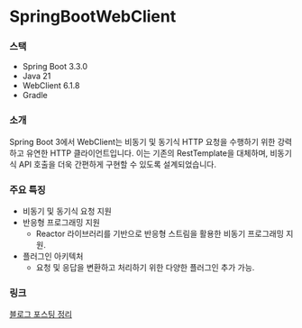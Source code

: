 # SpringBootWebClient

### 스택
- Spring Boot 3.3.0
- Java 21
- WebClient 6.1.8
- Gradle

### 소개
Spring Boot 3에서 WebClient는 비동기 및 동기식 HTTP 요청을 수행하기 위한 강력하고 유연한 HTTP 클라이언트입니다. 이는 기존의 RestTemplate을 대체하며, 비동기식 API 호출을 더욱 간편하게 구현할 수 있도록 설계되었습니다.

### 주요 특징
- 비동기 및 동기식 요청 지원
- 반응형 프로그래밍 지원
  -  Reactor 라이브러리를 기반으로 반응형 스트림을 활용한 비동기 프로그래밍 지원.
- 플러그인 아키텍처
  - 요청 및 응답을 변환하고 처리하기 위한 다양한 플러그인 추가 가능.

### 링크
<a href='https://soobindeveloper8.tistory.com/1043'>블로그 포스팅 정리</a>